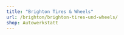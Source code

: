 ```yaml
---
title: "Brighton Tires & Wheels"
url: /brighton/brighton-tires-und-wheels/
shop: Autowerkstatt
---
```

